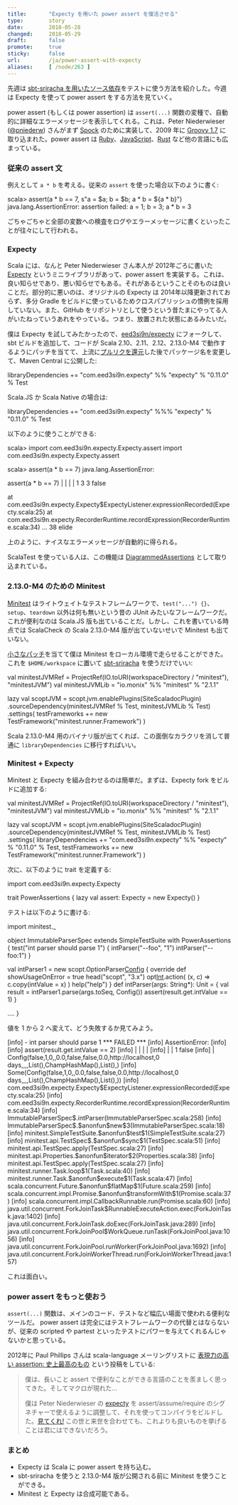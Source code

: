 ```yaml
---
title:       "Expecty を用いた power assert を復活させる"
type:        story
date:        2018-05-28
changed:     2018-05-29
draft:       false
promote:     true
sticky:      false
url:         /ja/power-assert-with-expecty
aliases:     [ /node/263 ]
---
```


  [sbt-sriracha]: http://eed3si9n.com/ja/hot-source-dependencies-using-sbt-sriracha
  [g2009]: http://groovy-lang.org/releasenotes/groovy-1.7.html#Groovy17releasenotes-PowerAsserts
  [rpower]: https://github.com/k-tsj/power_assert
  [jspower]: https://github.com/power-assert-js/power-assert
  [rspower]: https://github.com/gifnksm/power-assert-rs
  [expecty]: https://github.com/pniederw/expecty
  [expecty2]: https://github.com/eed3si9n/expecty
  [10]: https://github.com/pniederw/expecty/pull/10
  [14]: https://github.com/monix/minitest/pull/14
  [minitest]: https://github.com/monix/minitest
  [pp2012]: https://groups.google.com/d/msg/scala-language/Z4ByvmQESJ0/SaFj7QBproYJ
  [2]: https://gist.github.com/paulp/3019862

先週は [sbt-sriracha を用いたソース依存][sbt-sriracha]をテストに使う方法を紹介した。今週は Expecty を使って power assert をする方法を見ていく。

power assert (もしくは power assertion) は `assert(...)` 関数の変種で、自動的に詳細なエラーメッセージを表示してくれる。これは、Peter Niederwieser ([@pniederw](https://twitter.com/pniederw)) さんがまず [Spock](http://spockframework.org/) のために実装して、2009 年に [Groovy 1.7][g2009] に取り込まれた。power assert は [Ruby][rpower]、[JavaScript][jspower]、[Rust][rspower] など他の言語にも広まっている。

### 従来の assert 文

例えとして `a * b` を考える。従来の `assert` を使った場合以下のように書く:

<scala>
scala> assert(a * b == 7, s"a = $a; b = $b; a * b = ${a * b}")
java.lang.AssertionError: assertion failed: a = 1; b = 3; a * b = 3
</scala>

ごちゃごちゃと全部の変数への検査をログやエラーメッセージに書くといったことが往々にして行われる。

### Expecty

Scala には、なんと Peter Niederwieser さん本人が 2012年ごろに書いた [Expecty][expecty] というミニライブラリがあって、power assert を実装する。これは、良い知らせであり、悪い知らせでもある。それがあるということそのものは良いことだ。部分的に悪いのは、オリジナルの Expecty は 2014年以降更新されておらず、多分 Gradle をビルドに使っているためクロスパブリッシュの慣例を採用していない。また、GitHub をリポジトリとして使うという昔たまにやってる人がいたねっていうあれをやっている。つまり、放置された状態にあるみたいだ。

僕は Expecty を試してみたかったので、[eed3si9n/expecty][expecty2] にフォークして、sbt ビルドを追加して、コードが Scala 2.10、2.11、2.12、2.13.0-M4 で動作するようにパッチを当てて、上流に[プルリクを還元][10]した後でパッケージ名を変更して、Maven Central に公開した:

<scala>
libraryDependencies += "com.eed3si9n.expecty" %% "expecty" % "0.11.0" % Test
</scala>

Scala.JS か Scala Native の場合は:

<scala>
libraryDependencies += "com.eed3si9n.expecty" %%% "expecty" % "0.11.0" % Test
</scala>

以下のように使うことができる:

<scala>
scala> import com.eed3si9n.expecty.Expecty.assert
import com.eed3si9n.expecty.Expecty.assert

scala> assert(a * b == 7)
java.lang.AssertionError:

assert(a * b == 7)
       | | | |
       1 3 3 false

  at com.eed3si9n.expecty.Expecty$ExpectyListener.expressionRecorded(Expecty.scala:25)
  at com.eed3si9n.expecty.RecorderRuntime.recordExpression(RecorderRuntime.scala:34)
  ... 38 elide
</scala>

上のように、ナイスなエラーメッセージが自動的に得られる。

ScalaTest を使っている人は、この機能は [DiagrammedAssertions](https://gist.github.com/bvenners/6b52677e801683df8d0a) として取り込まれている。

### 2.13.0-M4 のための Minitest

[Minitest][minitest] はライトウェイトなテストフレームワークで、`test("...") {}`、`setup`、`teardown` 以外は何も無いという昔の JUnit みたいなフレームワークだ。これが便利なのは Scala.JS 版も出ていることだ。しかし、これを書いている時点では ScalaCheck の Scala 2.13.0-M4 版が出ていないせいで Minitest も出ていない。

[小さなパッチ][14]を当てて僕は Minitest をローカル環境で走らせることができた。これを `$HOME/workspace` に置いて [sbt-sriracha][sbt-sriracha] を使うだけでいい:

<scala>
val minitestJVMRef = ProjectRef(IO.toURI(workspaceDirectory / "minitest"), "minitestJVM")
val minitestJVMLib = "io.monix" %% "minitest" % "2.1.1"

lazy val scoptJVM = scopt.jvm.enablePlugins(SiteScaladocPlugin)
  .sourceDependency(minitestJVMRef % Test, minitestJVMLib % Test)
  .settings(
    testFrameworks += new TestFramework("minitest.runner.Framework")
  )
</scala>

Scala 2.13.0-M4 用のバイナリ版が出てくれば、この面倒なカラクリを消して普通に `libraryDependencies` に移行すればいい。

### Minitest + Expecty

Minitest と Expecty を組み合わせるのは簡単だ。まずは、Expecty fork をビルドに追加する:

<scala>
val minitestJVMRef = ProjectRef(IO.toURI(workspaceDirectory / "minitest"), "minitestJVM")
val minitestJVMLib = "io.monix" %% "minitest" % "2.1.1"

lazy val scoptJVM = scopt.jvm.enablePlugins(SiteScaladocPlugin)
  .sourceDependency(minitestJVMRef % Test, minitestJVMLib % Test)
  .settings(
    libraryDependencies += "com.eed3si9n.expecty" %% "expecty" % "0.11.0" % Test,
    testFrameworks += new TestFramework("minitest.runner.Framework")
  )
</scala>

次に、以下のように trait を定義する:

<scala>
import com.eed3si9n.expecty.Expecty

trait PowerAssertions {
  lazy val assert: Expecty = new Expecty()
}
</scala>

テストは以下のように書ける:

<scala>
import minitest._

object ImmutableParserSpec extends SimpleTestSuite with PowerAssertions {
  test("int parser should parse 1") {
    intParser("--foo", "1")
    intParser("--foo:1")
  }

  val intParser1 = new scopt.OptionParser[Config]("scopt") {
    override def showUsageOnError = true
    head("scopt", "3.x")
    opt[Int]('f', "foo").action( (x, c) => c.copy(intValue = x) )
    help("help")
  }
  def intParser(args: String*): Unit = {
    val result = intParser1.parse(args.toSeq, Config())
    assert(result.get.intValue == 1)
  }

  ....
}
</scala>

値を 1 から 2 へ変えて、どう失敗するか見てみよう。

<scala>
[info] - int parser should parse 1 *** FAILED ***
[info]   AssertionError:
[info]
[info]   assert(result.get.intValue == 2)
[info]          |      |   |        |
[info]          |      |   1        false
[info]          |      Config(false,1,0,,0.0,false,false,0.0,http://localhost,0 days,,,,List(),ChampHashMap(),List(),)
[info]          Some(Config(false,1,0,,0.0,false,false,0.0,http://localhost,0 days,,,,List(),ChampHashMap(),List(),))
[info]     com.eed3si9n.expecty.Expecty$ExpectyListener.expressionRecorded(Expecty.scala:25)
[info]     com.eed3si9n.expecty.RecorderRuntime.recordExpression(RecorderRuntime.scala:34)
[info]     ImmutableParserSpec$.intParser(ImmutableParserSpec.scala:258)
[info]     ImmutableParserSpec$.$anonfun$new$3(ImmutableParserSpec.scala:18)
[info]     minitest.SimpleTestSuite.$anonfun$test$1(SimpleTestSuite.scala:27)
[info]     minitest.api.TestSpec$.$anonfun$sync$1(TestSpec.scala:51)
[info]     minitest.api.TestSpec.apply(TestSpec.scala:27)
[info]     minitest.api.Properties.$anonfun$iterator$2(Properties.scala:38)
[info]     minitest.api.TestSpec.apply(TestSpec.scala:27)
[info]     minitest.runner.Task.loop$1(Task.scala:40)
[info]     minitest.runner.Task.$anonfun$execute$1(Task.scala:47)
[info]     scala.concurrent.Future.$anonfun$flatMap$1(Future.scala:259)
[info]     scala.concurrent.impl.Promise.$anonfun$transformWith$1(Promise.scala:37)
[info]     scala.concurrent.impl.CallbackRunnable.run(Promise.scala:60)
[info]     java.util.concurrent.ForkJoinTask$RunnableExecuteAction.exec(ForkJoinTask.java:1402)
[info]     java.util.concurrent.ForkJoinTask.doExec(ForkJoinTask.java:289)
[info]     java.util.concurrent.ForkJoinPool$WorkQueue.runTask(ForkJoinPool.java:1056)
[info]     java.util.concurrent.ForkJoinPool.runWorker(ForkJoinPool.java:1692)
[info]     java.util.concurrent.ForkJoinWorkerThread.run(ForkJoinWorkerThread.java:157)
</scala>

これは面白い。

### power assert をもっと使おう

`assert(...)` 関数は、メインのコード、テストなど幅広い場面で使われる便利なツールだ。
power assert は完全にはテストフレームワークの代替とはならないが、従来の scripted や partest といったテストにパワーを与えてくれるんじゃないかと思っている。

2012年に Paul Phillips さんは scala-language メーリングリストに [表現力の高い assertion: 史上最高のもの][pp2012] という投稿をしている:

> 僕は、長いこと assert で便利なことができる言語のことを羨ましく思ってきた。そしてマクロが現れた...
>
> 僕は Peter Niederwieser の [expecty][expecty] を assert/assume/require のシグネチャーで使えるように調整して、それを使ってコンパイラをビルドした。[見てくれ!][2] この世と来世を合わせても、これよりも良いものを挙げることは君にはできないだろう。

### まとめ

- Expecty は Scala に power assert を持ち込む。
- sbt-sriracha を使うと 2.13.0-M4 版が公開される前に Minitest を使うことができる。
- Minitest と Expecty は合成可能である。
